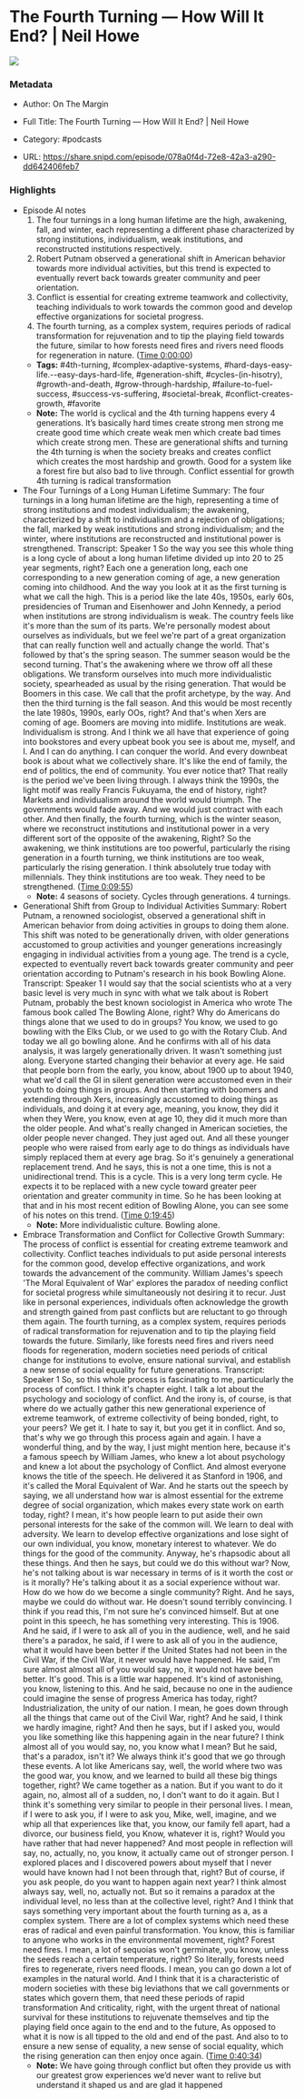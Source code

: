 # The Fourth Turning —  How Will It End? | Neil Howe

![](https://wsrv.nl/?url=https%3A%2F%2Fmegaphone.imgix.net%2Fpodcasts%2F701a8bb0-75e0-11eb-b1ed-cb043298ccf9%2Fimage%2FOntheMargin_Cover_20210223a.jpg%3Fixlib%3Drails-4.3.1%26max-w%3D3000%26max-h%3D3000%26fit%3Dcrop%26auto%3Dformat%2Ccompress&w=100&h=100)

### Metadata

- Author: On The Margin
- Full Title: The Fourth Turning —  How Will It End? | Neil Howe
- Category: #podcasts



- URL: https://share.snipd.com/episode/078a0f4d-72e8-42a3-a290-dd642406feb7

### Highlights

- Episode AI notes
  1. The four turnings in a long human lifetime are the high, awakening, fall, and winter, each representing a different phase characterized by strong institutions, individualism, weak institutions, and reconstructed institutions respectively.
  2. Robert Putnam observed a generational shift in American behavior towards more individual activities, but this trend is expected to eventually revert back towards greater community and peer orientation.
  3. Conflict is essential for creating extreme teamwork and collectivity, teaching individuals to work towards the common good and develop effective organizations for societal progress.
  4. The fourth turning, as a complex system, requires periods of radical transformation for rejuvenation and to tip the playing field towards the future, similar to how forests need fires and rivers need floods for regeneration in nature. ([Time 0:00:00](https://share.snipd.com/episode-takeaways/af1146bc-2c75-4278-88c8-da9e0913b315))
    - **Tags:** #4th-turning, #complex-adaptive-systems, #hard-days-easy-life.--easy-days-hard-life, #generation-shift, #cycles-(in-hisotry), #growth-and-death, #grow-through-hardship, #failure-to-fuel-success, #success-vs-suffering, #societal-break, #conflict-creates-growth, #favorite
    - **Note:** The world is cyclical and the 4th turning happens every 4 generations. It’s basically hard times create strong men strong me create good time which create weak men which create bad times which create strong men. These are generational shifts and turning the 4th turning is when the society breaks and creates conflict which creates the most hardship and growth. Good for a system like a forest fire but also bad to live through. Conflict essential for growth 4th turning is radical transformation
- The Four Turnings of a Long Human Lifetime
  Summary:
  The four turnings in a long human lifetime are the high, representing a time of strong institutions and modest individualism; the awakening, characterized by a shift to individualism and a rejection of obligations; the fall, marked by weak institutions and strong individualism; and the winter, where institutions are reconstructed and institutional power is strengthened.
  Transcript:
  Speaker 1
  So the way you see this whole thing is a long cycle of about a long human lifetime divided up into 20 to 25 year segments, right? Each one a generation long, each one corresponding to a new generation coming of age, a new generation coming into childhood. And the way you look at it as the first turning is what we call the high. This is a period like the late 40s, 1950s, early 60s, presidencies of Truman and Eisenhower and John Kennedy, a period when institutions are strong individualism is weak. The country feels like it's more than the sum of its parts. We're personally modest about ourselves as individuals, but we feel we're part of a great organization that can really function well and actually change the world. That's followed by that's the spring season. The summer season would be the second turning. That's the awakening where we throw off all these obligations. We transform ourselves into much more individualistic society, spearheaded as usual by the rising generation. That would be Boomers in this case. We call that the profit archetype, by the way. And then the third turning is the fall season. And this would be most recently the late 1980s, 1990s, early OOs, right? And that's when Xers are coming of age. Boomers are moving into midlife. Institutions are weak. Individualism is strong. And I think we all have that experience of going into bookstores and every upbeat book you see is about me, myself, and I. And I can do anything. I can conquer the world. And every downbeat book is about what we collectively share. It's like the end of family, the end of politics, the end of community. You ever notice that? That really is the period we've been living through. I always think the 1990s, the light motif was really Francis Fukuyama, the end of history, right? Markets and individualism around the world would triumph. The governments would fade away. And we would just contract with each other. And then finally, the fourth turning, which is the winter season, where we reconstruct institutions and institutional power in a very different sort of the opposite of the awakening, Right? So the awakening, we think institutions are too powerful, particularly the rising generation in a fourth turning, we think institutions are too weak, particularly the rising generation. I think absolutely true today with millennials. They think institutions are too weak. They need to be strengthened. ([Time 0:09:55](https://share.snipd.com/snip/d913454b-7b98-41bc-a968-c3ff5954dc14))
    - **Note:** 4 seasons of society. Cycles through generations. 4 turnings.
- Generational Shift from Group to Individual Activities
  Summary:
  Robert Putnam, a renowned sociologist, observed a generational shift in American behavior from doing activities in groups to doing them alone.
  This shift was noted to be generationally driven, with older generations accustomed to group activities and younger generations increasingly engaging in individual activities from a young age. The trend is a cycle, expected to eventually revert back towards greater community and peer orientation according to Putnam's research in his book Bowling Alone.
  Transcript:
  Speaker 1
  I would say that the social scientists who at a very basic level is very much in sync with what we talk about is Robert Putnam, probably the best known sociologist in America who wrote The famous book called The Bowling Alone, right? Why do Americans do things alone that we used to do in groups? You know, we used to go bowling with the Elks Club, or we used to go with the Rotary Club. And today we all go bowling alone. And he confirms with all of his data analysis, it was largely generationally driven. It wasn't something just along. Everyone started changing their behavior at every age. He said that people born from the early, you know, about 1900 up to about 1940, what we'd call the GI in silent generation were accustomed even in their youth to doing things in groups. And then starting with boomers and extending through Xers, increasingly accustomed to doing things as individuals, and doing it at every age, meaning, you know, they did it when they Were, you know, even at age 10, they did it much more than the older people. And what's really changed in American societies, the older people never changed. They just aged out. And all these younger people who were raised from early age to do things as individuals have simply replaced them at every age brag. So it's genuinely a generational replacement trend. And he says, this is not a one time, this is not a unidirectional trend. This is a cycle. This is a very long term cycle. He expects it to be replaced with a new cycle toward greater peer orientation and greater community in time. So he has been looking at that and in his most recent edition of Bowling Alone, you can see some of his notes on this trend. ([Time 0:19:45](https://share.snipd.com/snip/a4f9d12b-7f7c-4fdc-9294-2e7d072b2c32))
    - **Note:** More individualistic culture. Bowling alone.
- Embrace Transformation and Conflict for Collective Growth
  Summary:
  The process of conflict is essential for creating extreme teamwork and collectivity.
  Conflict teaches individuals to put aside personal interests for the common good, develop effective organizations, and work towards the advancement of the community. William James's speech 'The Moral Equivalent of War' explores the paradox of needing conflict for societal progress while simultaneously not desiring it to recur.
  Just like in personal experiences, individuals often acknowledge the growth and strength gained from past conflicts but are reluctant to go through them again.
  The fourth turning, as a complex system, requires periods of radical transformation for rejuvenation and to tip the playing field towards the future.
  Similarly, like forests need fires and rivers need floods for regeneration, modern societies need periods of critical change for institutions to evolve, ensure national survival, and establish a new sense of social equality for future generations.
  Transcript:
  Speaker 1
  So, so this whole process is fascinating to me, particularly the process of conflict. I think it's chapter eight. I talk a lot about the psychology and sociology of conflict. And the irony is, of course, is that where do we actually gather this new generational experience of extreme teamwork, of extreme collectivity of being bonded, right, to your peers? We get it. I hate to say it, but you get it in conflict. And so, that's why we go through this process again and again. I have a wonderful thing, and by the way, I just might mention here, because it's a famous speech by William James, who knew a lot about psychology and knew a lot about the psychology of Conflict. And almost everyone knows the title of the speech. He delivered it as Stanford in 1906, and it's called the Moral Equivalent of War. And he starts out the speech by saying, we all understand how war is almost essential for the extreme degree of social organization, which makes every state work on earth today, right? I mean, it's how people learn to put aside their own personal interests for the sake of the common will. We learn to deal with adversity. We learn to develop effective organizations and lose sight of our own individual, you know, monetary interest to whatever. We do things for the good of the community. Anyway, he's rhapsodic about all these things. And then he says, but could we do this without war? Now, he's not talking about is war necessary in terms of is it worth the cost or is it morally? He's talking about it as a social experience without war. How do we how do we become a single community? Right. And he says, maybe we could do without war. He doesn't sound terribly convincing. I think if you read this, I'm not sure he's convinced himself. But at one point in this speech, he has something very interesting. This is 1906. And he said, if I were to ask all of you in the audience, well, and he said there's a paradox, he said, if I were to ask all of you in the audience, what it would have been better if the United States had not been in the Civil War, if the Civil War, it never would have happened. He said, I'm sure almost almost all of you would say, no, it would not have been better. It's good. This is a little war happened. It's kind of astonishing, you know, listening to this. And he said, because no one in the audience could imagine the sense of progress America has today, right? Industrialization, the unity of our nation. I mean, he goes down through all the things that came out of the Civil War, right? And he said, I think we hardly imagine, right? And then he says, but if I asked you, would you like something like this happening again in the near future? I think almost all of you would say, no, you know what I mean? But he said, that's a paradox, isn't it? We always think it's good that we go through these events. A lot like Americans say, well, the world where two was the good war, you know, and we learned to build all these big things together, right? We came together as a nation. But if you want to do it again, no, almost all of a sudden, no, I don't want to do it again. But I think it's something very similar to people in their personal lives. I mean, if I were to ask you, if I were to ask you, Mike, well, imagine, and we whip all that experiences like that, you know, our family fell apart, had a divorce, our business field, you Know, whatever it is, right? Would you have rather that had never happened? And most people in reflection will say, no, actually, no, you know, it actually came out of stronger person. I explored places and I discovered powers about myself that I never would have known had I not been through that, right? But of course, if you ask people, do you want to happen again next year? I think almost always say, well, no, actually not. But so it remains a paradox at the individual level, no less than at the collective level, right? And I think that says something very important about the fourth turning as a, as a complex system. There are a lot of complex systems which need these eras of radical and even painful transformation. You know, this is familiar to anyone who works in the environmental movement, right? Forest need fires. I mean, a lot of sequoias won't germinate, you know, unless the seeds reach a certain temperature, right? So literally, forests need fires to regenerate, rivers need floods. I mean, you can go down a lot of examples in the natural world. And I think that it is a characteristic of modern societies with these big leviathons that we call governments or states which govern them, that need these periods of rapid transformation And criticality, right, with the urgent threat of national survival for these institutions to rejuvenate themselves and tip the playing field once again to the end and to the future, As opposed to what it is now is all tipped to the old and end of the past. And also to to ensure a new sense of equality, a new sense of social equality, which the rising generation can then enjoy once again. ([Time 0:40:34](https://share.snipd.com/snip/cd005a4f-b8df-41f1-87ae-af69ca77da35))
    - **Note:** We have going through conflict but often they provide us with our greatest grow experiences we’d never want to relive but understand it shaped us and are glad it happened
